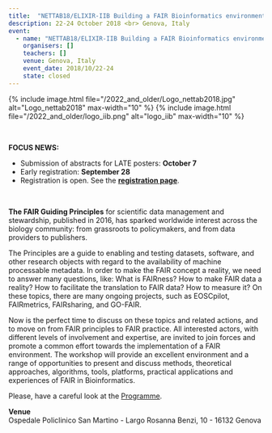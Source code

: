 ```yaml
---
title:  "NETTAB18/ELIXIR-IIB Building a FAIR Bioinformatics environment"
description: 22-24 October 2018 <br> Genova, Italy
event:
  - name: "NETTAB18/ELIXIR-IIB Building a FAIR Bioinformatics environment"
    organisers: []
    teachers: []
    venue: Genova, Italy 
    event_date: 2018/10/22-24
    state: closed
---
```

{% include image.html file="/2022_and_older/Logo_nettab2018.jpg" alt="Logo_nettab2018" max-width="10" %}
{% include image.html file="/2022_and_older/logo_iib.png" alt="logo_iib" max-width="10" %}

<br>

**FOCUS NEWS:**<br>
- Submission of abstracts for LATE posters: **October 7**<br>
- Early registration: **September 28** <br>
- Registration is open. See the **[registration page](http://www.igst.it/nettab/2018/registration/)**.
<br>

**The FAIR Guiding Principles** for scientific data management and stewardship, published in 2016, has sparked worldwide interest across the biology community: from grassroots to policymakers, and from data providers to publishers.

The Principles are a guide to enabling and testing datasets, software, and other research objects with regard to the availability of machine processable metadata. 
In order to make the FAIR concept a reality, we need to answer many questions, like: What is FAIRness? How to make FAIR data a reality? How to facilitate the translation to FAIR data? How to measure it? On these topics, there are many ongoing projects, such as EOSCpilot, FAIRmetrics, FAIRsharing, and GO-FAIR.

Now is the perfect time to discuss on these topics and related actions, and to move on from FAIR principles to FAIR practice. All interested actors, with different levels of involvement and expertise, are invited to join forces and promote a common effort towards the implementation of a FAIR environment. The workshop will provide an excellent environment and a range of opportunities to present and discuss methods, theoretical approaches, algorithms, tools, platforms, practical applications and experiences of FAIR in Bioinformatics.

Please, have a careful look at the [Programme](http://www.igst.it/nettab/2018/programme/scientific-programme/).

**Venue**<br>
Ospedale Policlinico San Martino - Largo Rosanna Benzi, 10 - 16132 Genova


